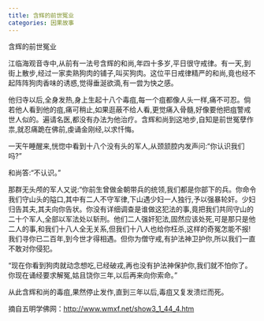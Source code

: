 ```yaml
---
title: 含辉的前世冤业
categories: 因果故事
---
```


	   
含辉的前世冤业

江临海观音寺中,从前有一法号含辉的和尚,年四十多岁,平日很守戒律。有一天,到街上散步,经过一家卖熟狗肉的铺子,叫买狗肉。这位平日戒律精严的和尚,竟也经不起阵阵狗肉香味的诱惑,觉得垂涎欲滴,有一尝为快之感。

他归寺以后,全身发热,身上生起十八个毒疽,每一个疽都像人头一样,痛不可忍。倘若他人看到他的疽,痛可稍止,如果逛蔽不给人看,更觉痛入骨髓,好像要他把疽警戒世人似的。遍请名医,都没有办法为他治疗。含辉和尚到这地步,自知是前世冤孽作祟,就忍痛跪在佛前,虔诵金刚经,以求忏悔。

一天午睡醒来,恍惚中看到十八个没有头的军人,从颈颔腔内发声问:“你认识我们吗?”

和尚答:“不认识。”

那群无头颅的军人又说:“你前生曾做金朝带兵的统领,我们都是你部下的兵。你命令我们守山头的隘口,其中有二人不守军律,下山遇少妇一人独行,予以强暴轮奸。少妇归告其夫,其夫向你告状。你没有详细调查是谁做这犯法的事,竟把我们共同守山的二十个军人,全部以军法处以斩刑。他们二人强奸犯法,固然应该处死,可是那只是他二人的事,和我们十八人全无关系,但我们十八人也给你枉杀,这样的奇冤怎能不报!我们寻你已二百年,到今世才得相遇。但你为僧守戒,有护法神卫护你,所以我们一直不敢对你侵犯。

“现在你看到狗肉就动念想吃,已经破戎,再也没有护法神保护你,我们就不怕你了。你现在诵经要求解冤,姑且饶你三年,以后再来向你索命。”

从此含辉和尚的毒疽,果然停止发作,直到三年以后,毒疽又复发溃烂而死。

摘自五明学佛网：http://www.wmxf.net/show3_1_44_4.htm
